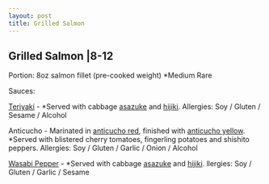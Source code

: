 ```yaml
---
layout: post
title: Grilled Salmon
---
```


## Grilled Salmon |8-12

Portion: 8oz salmon fillet (pre-cooked weight) *Medium Rare

Sauces: 

[Teriyaki](../sauces/teriyaki-sauce.md) - *Served with cabbage [asazuke](./asazuke.md) and [hijiki](./hijiki.md). 
Allergies: Soy / Gluten / Sesame / Alcohol

Anticucho - Marinated in [anticucho red](../sauces/anticucho-marinade-red.md), finished with [anticucho yellow](../sauces/anticucho-marinade-yellow.md). *Served with blistered cherry tomatoes, fingerling potatoes and shishito peppers.
Allergies: Soy / Gluten / Garlic / Onion / Alcohol

[Wasabi Pepper](../sauces/wasabi-pepper-sauce.md) - *Served with cabbage [asazuke](./asazuke.md) and [hijiki](./hijiki.md). 
llergies: Soy / Gluten / Garlic / Sesame
